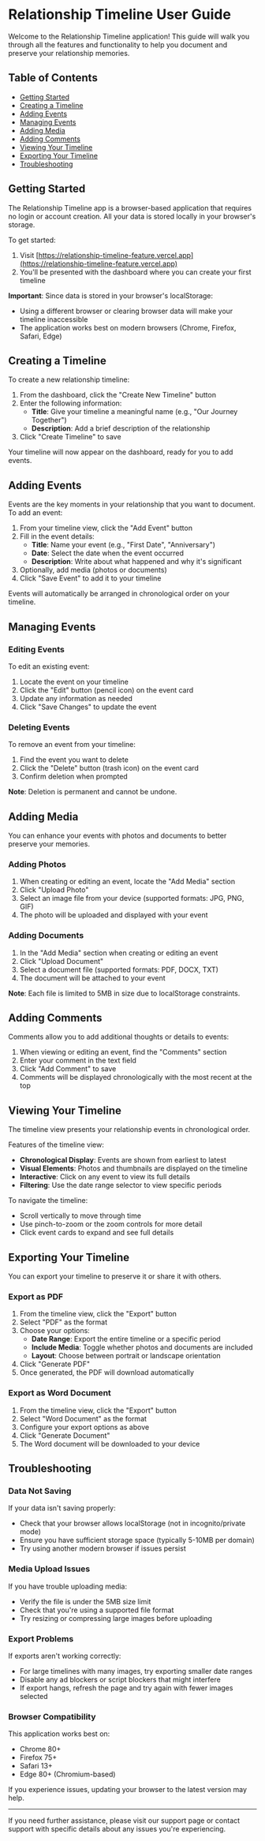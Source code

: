 # Relationship Timeline User Guide

Welcome to the Relationship Timeline application! This guide will walk you through all the features and functionality to help you document and preserve your relationship memories.

## Table of Contents

- [Getting Started](#getting-started)
- [Creating a Timeline](#creating-a-timeline)
- [Adding Events](#adding-events)
- [Managing Events](#managing-events)
- [Adding Media](#adding-media)
- [Adding Comments](#adding-comments)
- [Viewing Your Timeline](#viewing-your-timeline)
- [Exporting Your Timeline](#exporting-your-timeline)
- [Troubleshooting](#troubleshooting)

## Getting Started

The Relationship Timeline app is a browser-based application that requires no login or account creation. All your data is stored locally in your browser's storage.

To get started:
1. Visit [https://relationship-timeline-feature.vercel.app](https://relationship-timeline-feature.vercel.app)
2. You'll be presented with the dashboard where you can create your first timeline

**Important**: Since data is stored in your browser's localStorage:
- Using a different browser or clearing browser data will make your timeline inaccessible
- The application works best on modern browsers (Chrome, Firefox, Safari, Edge)

## Creating a Timeline

To create a new relationship timeline:

1. From the dashboard, click the "Create New Timeline" button
2. Enter the following information:
   - **Title**: Give your timeline a meaningful name (e.g., "Our Journey Together")
   - **Description**: Add a brief description of the relationship
3. Click "Create Timeline" to save

Your timeline will now appear on the dashboard, ready for you to add events.

## Adding Events

Events are the key moments in your relationship that you want to document. To add an event:

1. From your timeline view, click the "Add Event" button
2. Fill in the event details:
   - **Title**: Name your event (e.g., "First Date", "Anniversary")
   - **Date**: Select the date when the event occurred
   - **Description**: Write about what happened and why it's significant
3. Optionally, add media (photos or documents)
4. Click "Save Event" to add it to your timeline

Events will automatically be arranged in chronological order on your timeline.

## Managing Events

### Editing Events

To edit an existing event:

1. Locate the event on your timeline
2. Click the "Edit" button (pencil icon) on the event card
3. Update any information as needed
4. Click "Save Changes" to update the event

### Deleting Events

To remove an event from your timeline:

1. Find the event you want to delete
2. Click the "Delete" button (trash icon) on the event card
3. Confirm deletion when prompted

**Note**: Deletion is permanent and cannot be undone.

## Adding Media

You can enhance your events with photos and documents to better preserve your memories.

### Adding Photos

1. When creating or editing an event, locate the "Add Media" section
2. Click "Upload Photo"
3. Select an image file from your device (supported formats: JPG, PNG, GIF)
4. The photo will be uploaded and displayed with your event

### Adding Documents

1. In the "Add Media" section when creating or editing an event
2. Click "Upload Document"
3. Select a document file (supported formats: PDF, DOCX, TXT)
4. The document will be attached to your event

**Note**: Each file is limited to 5MB in size due to localStorage constraints.

## Adding Comments

Comments allow you to add additional thoughts or details to events:

1. When viewing or editing an event, find the "Comments" section
2. Enter your comment in the text field
3. Click "Add Comment" to save
4. Comments will be displayed chronologically with the most recent at the top

## Viewing Your Timeline

The timeline view presents your relationship events in chronological order.

Features of the timeline view:
- **Chronological Display**: Events are shown from earliest to latest
- **Visual Elements**: Photos and thumbnails are displayed on the timeline
- **Interactive**: Click on any event to view its full details
- **Filtering**: Use the date range selector to view specific periods

To navigate the timeline:
- Scroll vertically to move through time
- Use pinch-to-zoom or the zoom controls for more detail
- Click event cards to expand and see full details

## Exporting Your Timeline

You can export your timeline to preserve it or share it with others.

### Export as PDF

1. From the timeline view, click the "Export" button
2. Select "PDF" as the format
3. Choose your options:
   - **Date Range**: Export the entire timeline or a specific period
   - **Include Media**: Toggle whether photos and documents are included
   - **Layout**: Choose between portrait or landscape orientation
4. Click "Generate PDF"
5. Once generated, the PDF will download automatically

### Export as Word Document

1. From the timeline view, click the "Export" button
2. Select "Word Document" as the format
3. Configure your export options as above
4. Click "Generate Document"
5. The Word document will be downloaded to your device

## Troubleshooting

### Data Not Saving

If your data isn't saving properly:
- Check that your browser allows localStorage (not in incognito/private mode)
- Ensure you have sufficient storage space (typically 5-10MB per domain)
- Try using another modern browser if issues persist

### Media Upload Issues

If you have trouble uploading media:
- Verify the file is under the 5MB size limit
- Check that you're using a supported file format
- Try resizing or compressing large images before uploading

### Export Problems

If exports aren't working correctly:
- For large timelines with many images, try exporting smaller date ranges
- Disable any ad blockers or script blockers that might interfere
- If export hangs, refresh the page and try again with fewer images selected

### Browser Compatibility

This application works best on:
- Chrome 80+
- Firefox 75+
- Safari 13+
- Edge 80+ (Chromium-based)

If you experience issues, updating your browser to the latest version may help.

---

If you need further assistance, please visit our support page or contact support with specific details about any issues you're experiencing. 
